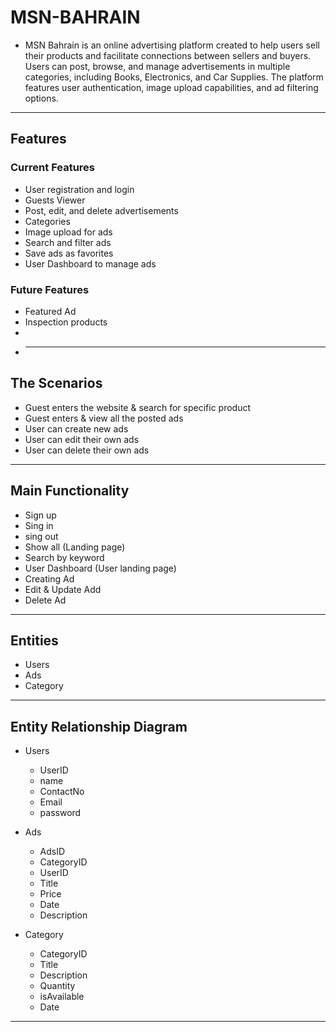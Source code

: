 # MSN-BAHRAIN

- MSN Bahrain is an online advertising platform created to help users sell their products and facilitate connections between sellers and buyers. Users can post, browse, and manage advertisements in multiple categories, including Books, Electronics, and Car Supplies. The platform features user authentication, image upload capabilities, and ad filtering options.

---

## Features

### Current Features

- User registration and login
- Guests Viewer
- Post, edit, and delete advertisements
- Categories
- Image upload for ads
- Search and filter ads
- Save ads as favorites
- User Dashboard to manage ads

### Future Features

- Featured Ad
- Inspection products
-
- ***

## The Scenarios

- Guest enters the website & search for specific product
- Guest enters & view all the posted ads
- User can create new ads
- User can edit their own ads
- User can delete their own ads

---

## Main Functionality

- Sign up
- Sing in
- sing out
- Show all (Landing page)
- Search by keyword
- User Dashboard (User landing page)
- Creating Ad
- Edit & Update Add
- Delete Ad

---

## Entities

- Users
- Ads
- Category

---

## Entity Relationship Diagram

- Users

  - UserID
  - name
  - ContactNo
  - Email
  - password

- Ads

  - AdsID
  - CategoryID
  - UserID
  - Title
  - Price
  - Date
  - Description

- Category
  - CategoryID
  - Title
  - Description
  - Quantity
  - isAvailable
  - Date

---
